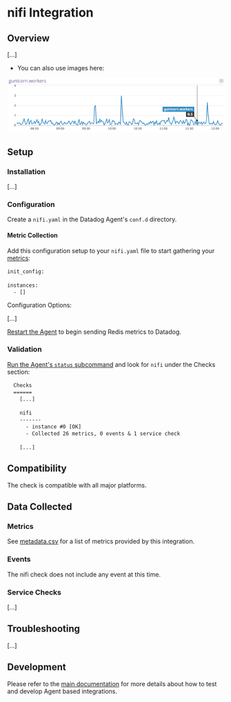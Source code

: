 # nifi Integration

## Overview

[...]

* You can also use images here:

![snapshot](https://raw.githubusercontent.com/DataDog/cookiecutter-datadog-check/master/%7B%7Bcookiecutter.check_name%7D%7D/images/snapshot.png)

## Setup

### Installation

[...]

### Configuration

Create a `nifi.yaml` in the Datadog Agent's `conf.d` directory.

#### Metric Collection

Add this configuration setup to your `nifi.yaml` file to start gathering your [metrics](#metrics):

```
init_config:

instances:
  - []
```

Configuration Options:

[...]

[Restart the Agent](https://docs.datadoghq.com/agent/faq/agent-commands/#start-stop-restart-the-agent) to begin sending Redis metrics to Datadog.

### Validation

[Run the Agent's `status` subcommand](https://docs.datadoghq.com/agent/faq/agent-commands/#agent-status-and-information) and look for `nifi` under the Checks section:

```
  Checks
  ======
    [...]

    nifi
    -------
      - instance #0 [OK]
      - Collected 26 metrics, 0 events & 1 service check

    [...]
```

## Compatibility

The check is compatible with all major platforms.

## Data Collected

### Metrics

See [metadata.csv](metadata.csv) for a list of metrics provided by this integration.

### Events

The nifi check does not include any event at this time.

### Service Checks

[...]

## Troubleshooting

[...]

## Development

Please refer to the [main documentation](https://docs.datadoghq.com/developers/)
for more details about how to test and develop Agent based integrations.

